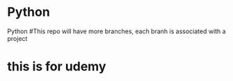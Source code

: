 # Python

Python
#This repo will have more branches, each branh is associated with a project

# this is for udemy
